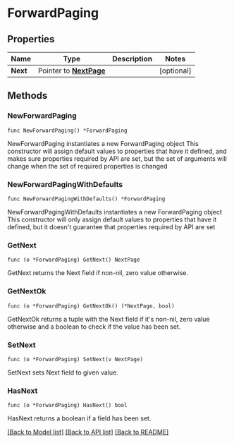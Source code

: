 # ForwardPaging

## Properties

Name | Type | Description | Notes
------------ | ------------- | ------------- | -------------
**Next** | Pointer to [**NextPage**](NextPage.md) |  | [optional] 

## Methods

### NewForwardPaging

`func NewForwardPaging() *ForwardPaging`

NewForwardPaging instantiates a new ForwardPaging object
This constructor will assign default values to properties that have it defined,
and makes sure properties required by API are set, but the set of arguments
will change when the set of required properties is changed

### NewForwardPagingWithDefaults

`func NewForwardPagingWithDefaults() *ForwardPaging`

NewForwardPagingWithDefaults instantiates a new ForwardPaging object
This constructor will only assign default values to properties that have it defined,
but it doesn't guarantee that properties required by API are set

### GetNext

`func (o *ForwardPaging) GetNext() NextPage`

GetNext returns the Next field if non-nil, zero value otherwise.

### GetNextOk

`func (o *ForwardPaging) GetNextOk() (*NextPage, bool)`

GetNextOk returns a tuple with the Next field if it's non-nil, zero value otherwise
and a boolean to check if the value has been set.

### SetNext

`func (o *ForwardPaging) SetNext(v NextPage)`

SetNext sets Next field to given value.

### HasNext

`func (o *ForwardPaging) HasNext() bool`

HasNext returns a boolean if a field has been set.


[[Back to Model list]](../README.md#documentation-for-models) [[Back to API list]](../README.md#documentation-for-api-endpoints) [[Back to README]](../README.md)


